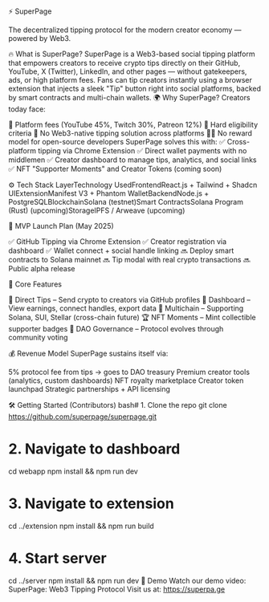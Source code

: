 ⚡ SuperPage

The decentralized tipping protocol for the modern creator economy — powered by Web3.


🔥 What is SuperPage?
SuperPage is a Web3-based social tipping platform that empowers creators to receive crypto tips directly on their GitHub, YouTube, X (Twitter), LinkedIn, and other pages — without gatekeepers, ads, or high platform fees.
Fans can tip creators instantly using a browser extension that injects a sleek "Tip" button right into social platforms, backed by smart contracts and multi-chain wallets.
🌍 Why SuperPage?
Creators today face:

🚫 Platform fees (YouTube 45%, Twitch 30%, Patreon 12%)
🎯 Hard eligibility criteria
💸 No Web3-native tipping solution across platforms
🧑‍💻 No reward model for open-source developers
SuperPage solves this with:
✅ Cross-platform tipping via Chrome Extension
✅ Direct wallet payments with no middlemen
✅ Creator dashboard to manage tips, analytics, and social links
✅ NFT "Supporter Moments" and Creator Tokens (coming soon)


⚙️ Tech Stack
LayerTechnology UsedFrontendReact.js + Tailwind + Shadcn UIExtensionManifest V3 + Phantom WalletBackendNode.js + PostgreSQLBlockchainSolana (testnet)Smart ContractsSolana Program (Rust) (upcoming)StorageIPFS / Arweave (upcoming)

🚀 MVP Launch Plan (May 2025)

✅ GitHub Tipping via Chrome Extension
✅ Creator registration via dashboard
✅ Wallet connect + social handle linking
🔜 Deploy smart contracts to Solana mainnet
🔜 Tip modal with real crypto transactions
🔜 Public alpha release


🧠 Core Features

💸 Direct Tips – Send crypto to creators via GitHub profiles
🧾 Dashboard – View earnings, connect handles, export data
🧩 Multichain – Supporting Solana, SUI, Stellar (cross-chain future)
🏆 NFT Moments – Mint collectible supporter badges
🧠 DAO Governance – Protocol evolves through community voting


💰 Revenue Model
SuperPage sustains itself via:

5% protocol fee from tips → goes to DAO treasury
Premium creator tools (analytics, custom dashboards)
NFT royalty marketplace
Creator token launchpad
Strategic partnerships + API licensing


🛠 Getting Started (Contributors)
bash# 1. Clone the repo
git clone https://github.com/superpage/superpage.git
# 2. Navigate to dashboard
cd webapp
npm install && npm run dev
# 3. Navigate to extension
cd ../extension
npm install && npm run build
# 4. Start server
cd ../server
npm install && npm run dev
📼 Demo
Watch our demo video: SuperPage: Web3 Tipping Protocol
Visit us at: https://superpa.ge
